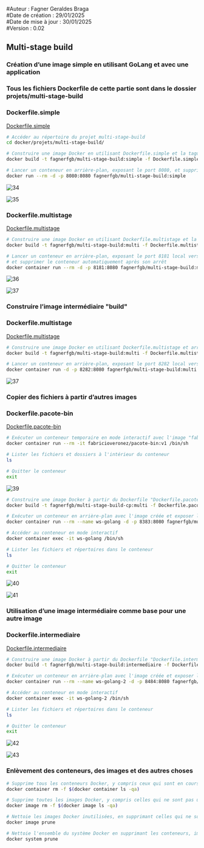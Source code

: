 #Auteur : Fagner Geraldes Braga  
#Date de création : 29/01/2025  
#Date de mise à jour : 30/01/2025  
#Version : 0.02  

## Multi-stage build
### Création d’une image simple en utilisant GoLang et avec une application
### Tous les fichiers Dockerfile de cette partie sont dans le dossier projets/multi-stage-build

### Dockerfile.simple
[Dockerfile.simple](projets/multi-stage-build/Dockerfile.simple)

```bash
# Accéder au répertoire du projet multi-stage-build
cd docker/projets/multi-stage-build/

# Construire une image Docker en utilisant Dockerfile.simple et la taguer comme "fagnerfgb/multi-stage-build:simple"
docker build -t fagnerfgb/multi-stage-build:simple -f Dockerfile.simple .

# Lancer un conteneur en arrière-plan, exposant le port 8080, et supprimer le conteneur à la fin de son exécution
docker run --rm -d -p 8080:8080 fagnerfgb/multi-stage-build:simple
```
![34](img/34.png)

![35](img/35.png)

### Dockerfile.multistage
[Dockerfile.multistage](projets/multi-stage-build/Dockerfile.multistage)

```bash
# Construire une image Docker en utilisant Dockerfile.multistage et la taguer comme "fagnerfgb/multi-stage-build:multi"
docker build -t fagnerfgb/multi-stage-build:multi -f Dockerfile.multistage .

# Lancer un conteneur en arrière-plan, exposant le port 8181 local vers le port 8080 du conteneur,
# et supprimer le conteneur automatiquement après son arrêt
docker container run --rm -d -p 8181:8080 fagnerfgb/multi-stage-build:multi
```
![36](img/36.png)

![37](img/37.png)
### Construire l’image intermédiaire "build"
### Dockerfile.multistage
[Dockerfile.multistage](projets/multi-stage-build/Dockerfile.multistage)

```bash
# Construire une image Docker en utilisant Dockerfile.multistage et arrêter la construction après la phase "build"
docker build -t fagnerfgb/multi-stage-build:multi -f Dockerfile.multistage --target=build .

# Lancer un conteneur en arrière-plan, exposant le port 8282 local vers le port 8080 du conteneur
docker container run -d -p 8282:8080 fagnerfgb/multi-stage-build:multi
```
![37](img/38.png)
### Copier des fichiers à partir d’autres images
### Dockerfile.pacote-bin
[Dockerfile.pacote-bin](projets/multi-stage-build/Dockerfile.pacote-bin)

```bash
# Exécuter un conteneur temporaire en mode interactif avec l'image "fabricioveronez/pacote-bin:v1"
docker container run --rm -it fabricioveronez/pacote-bin:v1 /bin/sh

# Lister les fichiers et dossiers à l'intérieur du conteneur
ls

# Quitter le conteneur
exit
```
![39](img/39.png)

```bash
# Construire une image Docker à partir du Dockerfile "Dockerfile.pacote-bin"
docker build -t fagnerfgb/multi-stage-build-cp:multi -f Dockerfile.pacote-bin .

# Exécuter un conteneur en arrière-plan avec l'image créée et exposer le port 8080 sur l'hôte 8383
docker container run --rm --name ws-golang -d -p 8383:8080 fagnerfgb/multi-stage-build-cp:multi

# Accéder au conteneur en mode interactif
docker container exec -it ws-golang /bin/sh

# Lister les fichiers et répertoires dans le conteneur
ls

# Quitter le conteneur
exit
```
![40](img/40.png)

![41](img/41.png)

### Utilisation d’une image intermédiaire comme base pour une autre image
### Dockerfile.intermediaire
[Dockerfile.intermediaire](projets/multi-stage-build/Dockerfile.intermediaire)

```bash
# Construire une image Docker à partir du Dockerfile "Dockerfile.intermediaire"
docker build -t fagnerfgb/multi-stage-build:intermediaire -f Dockerfile.intermediaire .

# Exécuter un conteneur en arrière-plan avec l'image créée et exposer le port 8080 sur l'hôte 8484
docker container run --rm --name ws-golang-2 -d -p 8484:8080 fagnerfgb/multi-stage-build:intermediaire

# Accéder au conteneur en mode interactif
docker container exec -it ws-golang-2 /bin/sh

# Lister les fichiers et répertoires dans le conteneur
ls

# Quitter le conteneur
exit
```

![42](img/42.png)

![43](img/43.png)

### Enlèvement des conteneurs, des images et des autres choses
```bash
# Supprime tous les conteneurs Docker, y compris ceux qui sont en cours d'exécution, de manière forcée
docker container rm -f $(docker container ls -qa)

# Supprime toutes les images Docker, y compris celles qui ne sont pas utilisées, de manière forcée
docker image rm -f $(docker image ls -qa)

# Nettoie les images Docker inutilisées, en supprimant celles qui ne sont plus associées à un conteneur
docker image prune

# Nettoie l'ensemble du système Docker en supprimant les conteneurs, images, volumes et réseaux inutilisés
docker system prune
```